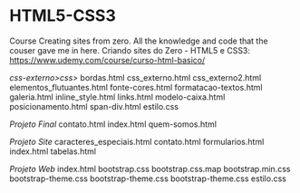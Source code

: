 # HTML5-CSS3
Course Creating sites from zero.
All the knowledge and code that the couser gave me in here.
Criando sites do Zero - HTML5 e CSS3: https://www.udemy.com/course/curso-html-basico/

*css-externo>css>*
    bordas.html
    css_externo.html
    css_externo2.html
    elementos_flutuantes.html
    fonte-cores.html
    formatacao-textos.html
    galeria.html
    inline_style.html
    links.html
    modelo-caixa.html
    posicionamento.html
    span-div.html
    estilo.css

*Projeto Final*
    contato.html
    index.html
    quem-somos.html
    
*Projeto Site*
    caracteres_especiais.html
    contato.html
    formularios.html
    index.html
    tabelas.html
    
*Projeto Web*
    index.html
    bootstrap.css
    bootstrap.css.map
    bootstrap.min.css
    bootstrap-theme.css
    bootstrap-theme.css
    bootstrap-theme.css
    estilo.css
  
